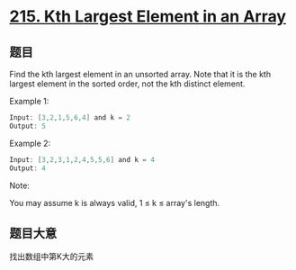 # [215. Kth Largest Element in an Array](https://leetcode.com/problems/kth-largest-element-in-an-array/)

## 题目

Find the kth largest element in an unsorted array. Note that it is the kth largest element in the sorted order, not the kth distinct element.

Example 1:

```c
Input: [3,2,1,5,6,4] and k = 2
Output: 5
```

Example 2:

```c
Input: [3,2,3,1,2,4,5,5,6] and k = 4
Output: 4
```

Note:     

You may assume k is always valid, 1 ≤ k ≤ array's length.


## 题目大意

找出数组中第K大的元素

